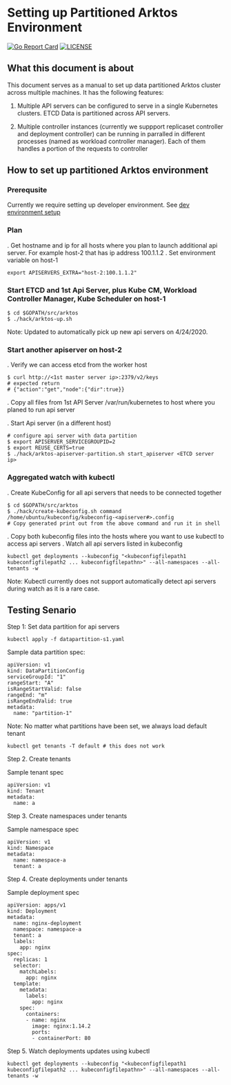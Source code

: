 
# Setting up Partitioned Arktos Environment

[![Go Report Card](https://goreportcard.com/badge/github.com/futurewei-cloud/arktos)](https://goreportcard.com/report/github.com/futurewei-cloud/arktos)
[![LICENSE](https://img.shields.io/badge/license-apache%202.0-green)](https://github.com/futurewei-cloud/arktos/blob/master/LICENSE)

## What this document is about

This document serves as a manual to set up data partitioned Arktos cluster across multiple machines. It has the following features:

1. Multiple API servers can be configured to serve in a single Kubernetes clusters. ETCD Data is partitioned across API servers.

1. Multiple controller instances (currently we suppport replicaset controller and deployment controller) can be running in parralled in different processes (named as workload controller manager). Each of them handles a portion of the requests to controller 

## How to set up partitioned Arktos environment

### Prerequsite

Currently we require setting up developer environment. See [dev environment setup](setup-dev-env.md)

### Plan

. Get hostname and ip for all hosts where you plan to launch additional api server. For example host-2 that has ip address 100.1.1.2
. Set environment variable on host-1

```
export APISERVERS_EXTRA="host-2:100.1.1.2"
```

### Start ETCD and 1st Api Server, plus Kube CM, Workload Controller Manager, Kube Scheduler on host-1

```
$ cd $GOPATH/src/arktos
$ ./hack/arktos-up.sh
```
Note: Updated to automatically pick up new api servers on 4/24/2020.

### Start another apiserver on host-2

. Verify we can access etcd from the worker host
```
$ curl http://<1st master server ip>:2379/v2/keys
# expected return
# {"action":"get","node":{"dir":true}}
```

. Copy all files from 1st API Server /var/run/kubernetes to host where you planed to run api server

. Start Api server (in a different host)
```
# configure api server with data partition
$ export APISERVER_SERVICEGROUPID=2
$ export REUSE_CERTS=true
$ ./hack/arktos-apiserver-partition.sh start_apiserver <ETCD server ip>
```

### Aggregated watch with kubectl
. Create KubeConfig for all api servers that needs to be connected together
```
$ cd $GOPATH/src/arktos
$ ./hack/create-kubeconfig.sh command /home/ubuntu/kubeconfig/kubeconfig-<apiserver#>.config
# Copy generated print out from the above command and run it in shell
```
. Copy both kubeconfig files into the hosts where you want to use kubectl to access api servers
. Watch all api servers listed in kubeconfig
```
kubectl get deployments --kubeconfig "<kubeconfigfilepath1 kubeconfigfilepath2 ... kubeconfigfilepathn>" --all-namespaces --all-tenants -w
```
Note: Kubectl currently does not support automatically detect api servers during watch as it is a rare case.

## Testing Senario

Step 1: Set data partition for api servers
```
kubectl apply -f datapartition-s1.yaml
```
Sample data partition spec:
```
apiVersion: v1
kind: DataPartitionConfig
serviceGroupId: "1"
rangeStart: "A"
isRangeStartValid: false 
rangeEnd: "m"
isRangeEndValid: true
metadata:
  name: "partition-1"
```
Note: No matter what partitions have been set, we always load default tenant
```
kubectl get tenants -T default # this does not work
```

Step 2. Create tenants

Sample tenant spec 
```
apiVersion: v1
kind: Tenant
metadata:
  name: a 
```

Step 3. Create namespaces under tenants

Sample namespace spec 
```
apiVersion: v1
kind: Namespace
metadata:
  name: namespace-a
  tenant: a 
```

Step 4. Create deployments under tenants

Sample deployment spec 
```
apiVersion: apps/v1
kind: Deployment
metadata:
  name: nginx-deployment
  namespace: namespace-a
  tenant: a 
  labels:
    app: nginx
spec:
  replicas: 1 
  selector:
    matchLabels:
      app: nginx
  template:
    metadata:
      labels:
        app: nginx
    spec:
      containers:
      - name: nginx
        image: nginx:1.14.2
        ports:
        - containerPort: 80
```

Step 5. Watch deployments updates using kubectl 
```
kubectl get deployments --kubeconfig "<kubeconfigfilepath1 kubeconfigfilepath2 ... kubeconfigfilepathn>" --all-namespaces --all-tenants -w
```

